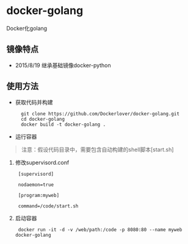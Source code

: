 # docker-golang

Docker化golang

## 镜像特点

- 2015/8/19 继承基础镜像docker-python

## 使用方法

- 获取代码并构建

        git clone https://github.com/Dockerlover/docker-golang.git
        cd docker-golang
        docker build -t docker-golang .

- 运行容器

> 注意：假设代码目录中，需要包含自动构建的shell脚本[start.sh]
        
1. 修改supervisord.conf

        [supervisord]

        nodaemon=true
        
        [program:myweb]
        
        command=/code/start.sh

2. 启动容器
        
        docker run -it -d -v /web/path:/code -p 8080:80 --name myweb docker-golang
